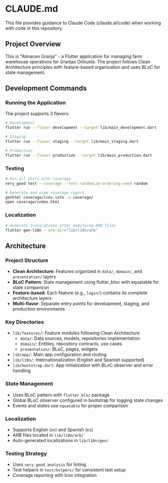 # CLAUDE.md

This file provides guidance to Claude Code (claude.ai/code) when working with code in this repository.

## Project Overview

This is "Almacen Granja" - a Flutter application for managing farm warehouse operations for Granjas Orihuela. The project follows Clean Architecture principles with feature-based organization and uses BLoC for state management.

## Development Commands

### Running the Application
The project supports 3 flavors:
```sh
# Development
flutter run --flavor development --target lib/main_development.dart

# Staging  
flutter run --flavor staging --target lib/main_staging.dart

# Production
flutter run --flavor production --target lib/main_production.dart
```

### Testing
```sh
# Run all tests with coverage
very_good test --coverage --test-randomize-ordering-seed random

# Generate and view coverage report
genhtml coverage/lcov.info -o coverage/
open coverage/index.html
```

### Localization
```sh
# Generate translations after modifying ARB files
flutter gen-l10n --arb-dir="lib/l10n/arb"
```

## Architecture

### Project Structure
- **Clean Architecture**: Features organized in `data/`, `domain/`, and `presentation/` layers
- **BLoC Pattern**: State management using flutter_bloc with equatable for state comparison
- **Feature-based**: Each feature (e.g., `login/`) contains its complete architecture layers
- **Multi-flavor**: Separate entry points for development, staging, and production environments

### Key Directories
- `lib/features/`: Feature modules following Clean Architecture
  - `data/`: Data sources, models, repositories implementation
  - `domain/`: Entities, repository contracts, use cases  
  - `presentation/`: BLoC, pages, widgets
- `lib/app/`: Main app configuration and routing
- `lib/l10n/`: Internationalization (English and Spanish supported)
- `lib/bootstrap.dart`: App initialization with BLoC observer and error handling

### State Management
- Uses BLoC pattern with `flutter_bloc` package
- Global BLoC observer configured in bootstrap for logging state changes
- Events and states use `equatable` for proper comparison

### Localization
- Supports English (`en`) and Spanish (`es`)
- ARB files located in `lib/l10n/arb/`
- Auto-generated localizations in `lib/l10n/gen/`

### Testing Strategy  
- Uses `very_good_analysis` for linting
- Test helpers in `test/helpers/` for consistent test setup
- Coverage reporting with lcov integration